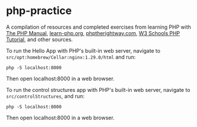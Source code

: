 # php-practice
A compilation of resources and completed exercises from learning PHP with [The PHP Manual](https://www.php.net/manual/en/), [learn-php.org](https://www.learn-php.org/), [phptherightway.com](https://phptherightway.com/), [W3 Schools PHP Tutorial](https://www.w3schools.com/php/), and other sources.

To run the Hello App with PHP's built-in web server, navigate to `src/opt:homebrew/Cellar:nginx:1.29.0/html` and run:

`php -S localhost:8000`

Then open localhost:8000 in a web browser.

To run the control structures app with PHP's built-in web server, navigate to `src/controlStructures`, and run:

`php -S localhost:8000`

Then open localhost:8000 in a web browser.